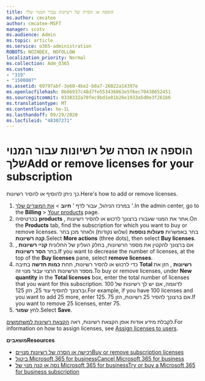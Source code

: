 ```yaml
---
title: הוספה או הסרה של רשיונות עבור המנוי שלך
ms.author: cmcatee
author: cmcatee-MSFT
manager: scotv
ms.audience: Admin
ms.topic: article
ms.service: o365-administration
ROBOTS: NOINDEX, NOFOLLOW
localization_priority: Normal
ms.collection: Adm_O365
ms.custom:
- "319"
- "1500007"
ms.assetid: 69797abf-3e60-4be2-b0a7-26022a14397e
ms.openlocfilehash: 0b86937c48d7fe553436863e5f6ec70438652451
ms.sourcegitcommit: 0338332a70fec9bd1e81b26e1933a5d0e3f261b6
ms.translationtype: MT
ms.contentlocale: he-IL
ms.lasthandoff: 09/29/2020
ms.locfileid: "48307271"
---
```

# <a name="add-or-remove-licenses-for-your-subscription"></a><span data-ttu-id="02b7c-102">הוספה או הסרה של רשיונות עבור המנוי שלך</span><span class="sxs-lookup"><span data-stu-id="02b7c-102">Add or remove licenses for your subscription</span></span>

<span data-ttu-id="02b7c-103">כך ניתן להוסיף או להסיר רשיונות.</span><span class="sxs-lookup"><span data-stu-id="02b7c-103">Here's how to add or remove licenses.</span></span>
  
1. <span data-ttu-id="02b7c-104">במרכז הניהול, עבור לדף ' **חיוב**  >  [את המוצרים שלך](https://go.microsoft.com/fwlink/p/?linkid=842054) '.</span><span class="sxs-lookup"><span data-stu-id="02b7c-104">In the admin center, go to the **Billing** > [Your products](https://go.microsoft.com/fwlink/p/?linkid=842054) page.</span></span>
2. <span data-ttu-id="02b7c-105">בכרטיסיה **products** , אתר את המנוי שעבורו ברצונך לרכוש או להסיר רשיונות.</span><span class="sxs-lookup"><span data-stu-id="02b7c-105">On the **Products** tab, find the subscription for which you want to buy or remove licenses.</span></span> <span data-ttu-id="02b7c-106">בחר באפשרות **פעולות נוספות** (שלוש נקודות) ולאחר מכן בחר **קנה רשיונות**.</span><span class="sxs-lookup"><span data-stu-id="02b7c-106">Select **More actions** (three dots), then select **Buy licenses**.</span></span>
3. <span data-ttu-id="02b7c-107">אם ברצונך להקטין את מספר הרשיונות, בחלק העליון של החלונית **קניי רשיונות** , בחר **הסר רשיונות**.</span><span class="sxs-lookup"><span data-stu-id="02b7c-107">If you want to decrease the number of licenses, at the top of the **Buy licenses** pane, select **remove licenses**.</span></span>
4. <span data-ttu-id="02b7c-108">כדי לרכוש או להסיר רשיונות, תחת **כמות חדשה** בתיבה **Total רשיונות** , הזן את מספר הרשיונות הרצוי עבור מנוי זה.</span><span class="sxs-lookup"><span data-stu-id="02b7c-108">To buy or remove licenses, under **New quantity** in the **Total licenses** box, enter the total number of licenses that you want for this subscription.</span></span> <span data-ttu-id="02b7c-109">לדוגמה, אם יש לך רשיונות של 100 וברצונך להוסיף עוד 25, הזן 125.</span><span class="sxs-lookup"><span data-stu-id="02b7c-109">For example, if you have 100 licenses and you want to add 25 more, enter 125.</span></span> <span data-ttu-id="02b7c-110">אם ברצונך להסיר 25 רשיונות, הזן 75.</span><span class="sxs-lookup"><span data-stu-id="02b7c-110">If you want to remove 25 licenses, enter 75.</span></span>
5. <span data-ttu-id="02b7c-111">לחץ **שמור**.</span><span class="sxs-lookup"><span data-stu-id="02b7c-111">Select **Save**.</span></span>

<span data-ttu-id="02b7c-112">לקבלת מידע אודות אופן הקצאת רשיונות, ראה [הקצאת רשיונות למשתמשים](https://docs.microsoft.com/microsoft-365/admin/manage/assign-licenses-to-users).</span><span class="sxs-lookup"><span data-stu-id="02b7c-112">For information on how to assign licenses, see [Assign licenses to users](https://docs.microsoft.com/microsoft-365/admin/manage/assign-licenses-to-users).</span></span>

<span data-ttu-id="02b7c-113">**משאבים**</span><span class="sxs-lookup"><span data-stu-id="02b7c-113">**Resources**</span></span>
  
- [<span data-ttu-id="02b7c-114">רכישה או הסרה של רשיונות מנויים</span><span class="sxs-lookup"><span data-stu-id="02b7c-114">Buy or remove subscription licenses</span></span>](https://docs.microsoft.com/microsoft-365/commerce/licenses/buy-licenses)
- [<span data-ttu-id="02b7c-115">ביטול Microsoft 365 for business</span><span class="sxs-lookup"><span data-stu-id="02b7c-115">Cancel Microsoft 365 for business</span></span>](https://docs.microsoft.com/microsoft-365/commerce/subscriptions/cancel-your-subscription)
- [<span data-ttu-id="02b7c-116">נסה או קנה מנוי של Microsoft 365 for business</span><span class="sxs-lookup"><span data-stu-id="02b7c-116">Try or buy a Microsoft 365 for business subscription</span></span>](https://docs.microsoft.com/microsoft-365/commerce/try-or-buy-microsoft-365)